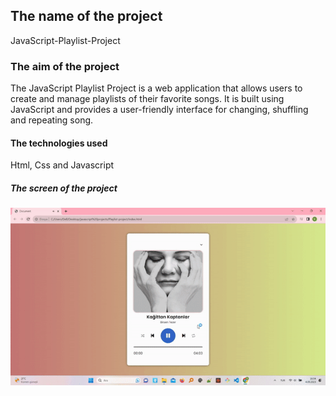 <h2>The name of the project</h2>

JavaScript-Playlist-Project

<h3>The aim of the project</h3>

The JavaScript Playlist Project is a web application that allows users to create and manage playlists of their favorite songs. It is built using JavaScript and provides a user-friendly interface for changing, shuffling and repeating song.

<h4> The technologies used </h4>

Html, Css and Javascript

<h5>The screen of the project</h5>

![](screen.gif)
